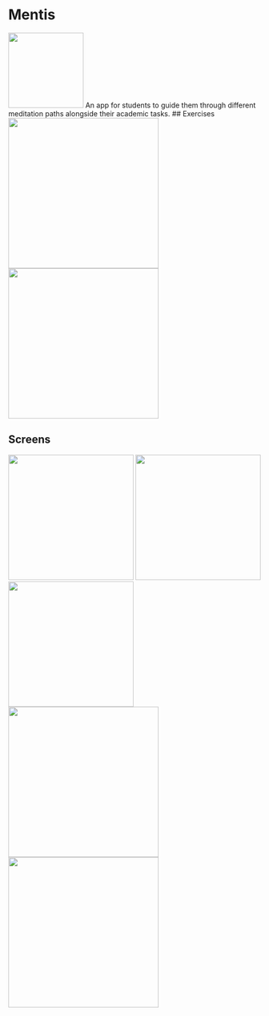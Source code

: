 # Mentis
<img src="https://github.com/frankkk1013/Mentis_meditate/blob/504dd303cf0579e10fde9d678f38194dd82b8062/media/Screenshot%202022-07-26%20at%2015.26.01.png" width="150">
An app for students to guide them through different meditation paths alongside their academic tasks.
## Exercises
<div>

   <img src="https://github.com/frankkk1013/Mentis_meditate/blob/e3a684f83660da207c15ef10eb6feba5520caba6/media/Simulator_Screen_Recording_-_iPhone_11_-_2022-07-26_at_15_30_52_AdobeExpress.gif" width="300">
   <img src="https://github.com/frankkk1013/Mentis_meditate/blob/e3a684f83660da207c15ef10eb6feba5520caba6/media/Simulator_Screen_Recording_-_iPhone_11_-_2022-07-26_at_15_32_01_AdobeExpress-2.gif" width="300">
   
</div>

## Screens
<div>
   <img src="https://github.com/frankkk1013/Mentis_meditate/blob/e3a684f83660da207c15ef10eb6feba5520caba6/media/Simulator%20Screen%20Shot%20-%20iPhone%2011%20-%202022-07-26%20at%2015.29.25.png" width="250">
   <img src="https://github.com/frankkk1013/Mentis_meditate/blob/e3a684f83660da207c15ef10eb6feba5520caba6/media/Simulator%20Screen%20Shot%20-%20iPhone%2011%20-%202022-07-26%20at%2015.31.13.png" width="250">
   <img src="https://github.com/frankkk1013/Mentis_meditate/blob/e3a684f83660da207c15ef10eb6feba5520caba6/media/Simulator%20Screen%20Shot%20-%20iPhone%2011%20-%202022-07-26%20at%2015.30.07.png" width="250">
   
   
</div>
<div>

   <img src="https://github.com/frankkk1013/Mentis_meditate/blob/e3a684f83660da207c15ef10eb6feba5520caba6/media/Simulator%20Screen%20Shot%20-%20iPhone%2011%20-%202022-07-26%20at%2015.30.18.png" width="300">
  
   
   <img src="https://github.com/frankkk1013/Mentis_meditate/blob/e3a684f83660da207c15ef10eb6feba5520caba6/media/Simulator%20Screen%20Shot%20-%20iPhone%2011%20-%202022-07-26%20at%2015.32.16.png" width="300">
</div>


